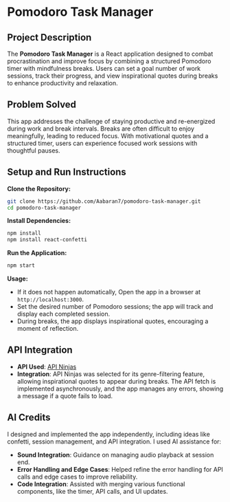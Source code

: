 
# Pomodoro Task Manager

## Project Description

The **Pomodoro Task Manager** is a React application designed to combat procrastination and improve focus by combining a structured Pomodoro timer with mindfulness breaks. Users can set a goal number of work sessions, track their progress, and view inspirational quotes during breaks to enhance productivity and relaxation.

## Problem Solved

This app addresses the challenge of staying productive and re-energized during work and break intervals. Breaks are often difficult to enjoy meaningfully, leading to reduced focus. With motivational quotes and a structured timer, users can experience focused work sessions with thoughtful pauses.

## Setup and Run Instructions

**Clone the Repository:**
```bash
git clone https://github.com/Aabaran7/pomodoro-task-manager.git
cd pomodoro-task-manager

```

**Install Dependencies:**
```bash
npm install
npm install react-confetti
```

**Run the Application:**
```bash
npm start
```

**Usage:**
- If it does not happen automatically, Open the app in a browser at `http://localhost:3000`.
- Set the desired number of Pomodoro sessions; the app will track and display each completed session.
- During breaks, the app displays inspirational quotes, encouraging a moment of reflection.

## API Integration

- **API Used**: [API Ninjas](https://api-ninjas.com)
- **Integration**: API Ninjas was selected for its genre-filtering feature, allowing inspirational quotes to appear during breaks. The API fetch is implemented asynchronously, and the app manages any errors, showing a message if a quote fails to load.

## AI Credits

I designed and implemented the app independently, including ideas like confetti, session management, and API integration. I used AI assistance for:

- **Sound Integration**: Guidance on managing audio playback at session end.
- **Error Handling and Edge Cases**: Helped refine the error handling for API calls and edge cases to improve reliability.
- **Code Integration**: Assisted with merging various functional components, like the timer, API calls, and UI updates.
